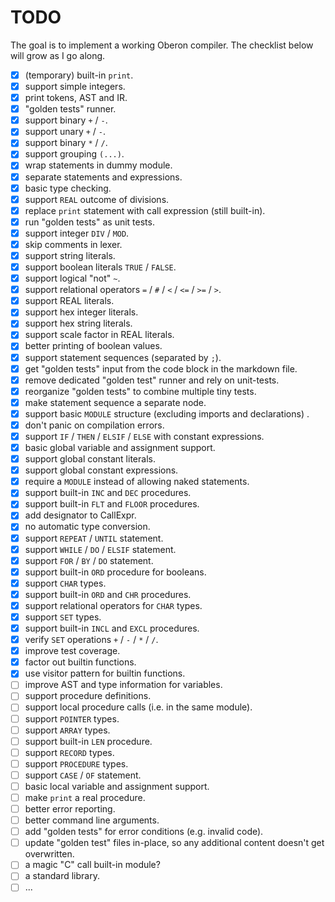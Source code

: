 # TODO

The goal is to implement a working Oberon compiler. The checklist below will grow as I go along.

- [x] (temporary) built-in `print`.
- [x] support simple integers.
- [x] print tokens, AST and IR.
- [x] "golden tests" runner.
- [x] support binary `+` / `-`.
- [x] support unary `+` / `-`.
- [x] support binary `*` / `/`.
- [x] support grouping `(...)`.
- [x] wrap statements in dummy module.
- [x] separate statements and expressions.
- [x] basic type checking.
- [x] support `REAL` outcome of divisions.
- [x] replace `print` statement with call expression (still built-in).
- [x] run "golden tests" as unit tests.
- [x] support integer `DIV` / `MOD`.
- [x] skip comments in lexer.
- [x] support string literals.
- [x] support boolean literals `TRUE` / `FALSE`.
- [x] support logical "not" `~`.
- [x] support relational operators `=` / `#` / `<` / `<=` / `>=` / `>`.
- [x] support REAL literals.
- [x] support hex integer literals.
- [x] support hex string literals.
- [x] support scale factor in REAL literals.
- [x] better printing of boolean values.
- [x] support statement sequences (separated by `;`).
- [x] get "golden tests" input from the code block in the markdown file.
- [x] remove dedicated "golden test" runner and rely on unit-tests.
- [x] reorganize "golden tests" to combine multiple tiny tests.
- [x] make statement sequence a separate node.
- [x] support basic `MODULE` structure (excluding imports and declarations) .
- [x] don't panic on compilation errors.
- [x] support `IF` / `THEN` / `ELSIF` / `ELSE` with constant expressions.
- [x] basic global variable and assignment support.
- [x] support global constant literals.
- [x] support global constant expressions.
- [x] require a `MODULE` instead of allowing naked statements.
- [X] support built-in `INC` and `DEC` procedures. 
- [X] support built-in `FLT` and `FLOOR` procedures.
- [X] add designator to CallExpr.
- [X] no automatic type conversion.
- [X] support `REPEAT` / `UNTIL` statement.
- [X] support `WHILE` / `DO` / `ELSIF` statement.
- [X] support `FOR` / `BY` / `DO` statement.
- [x] support built-in `ORD` procedure for booleans. 
- [X] support `CHAR` types. 
- [X] support built-in `ORD` and `CHR` procedures.
- [x] support relational operators for `CHAR` types.
- [X] support `SET` types.
- [X] support built-in `INCL` and `EXCL` procedures. 
- [x] verify `SET` operations `+` / `-` / `*` / `/`.
- [x] improve test coverage.
- [x] factor out builtin functions.
- [x] use visitor pattern for builtin functions.
- [ ] improve AST and type information for variables.
- [ ] support procedure definitions.
- [ ] support local procedure calls (i.e. in the same module).
- [ ] support `POINTER` types.
- [ ] support `ARRAY` types.
- [ ] support built-in `LEN` procedure.
- [ ] support `RECORD` types.
- [ ] support `PROCEDURE` types.
- [ ] support `CASE` / `OF` statement.
- [ ] basic local variable and assignment support.
- [ ] make `print` a real procedure.
- [ ] better error reporting.
- [ ] better command line arguments.
- [ ] add "golden tests" for error conditions (e.g. invalid code).
- [ ] update "golden test" files in-place, so any additional content doesn't get overwritten.
- [ ] a magic "C" call built-in module?
- [ ] a standard library.
- [ ] ...
